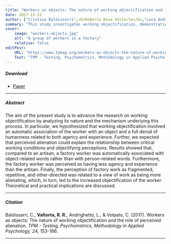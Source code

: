 ```yaml
---
title: "Workers as objects: The nature of working objectification and the role of perceived alienation"
date: 2017-12-22
author: ["Cristina Baldissarri",<b>Roberta Rosa Valtorta</b>,"Luca Andrighetto","Chiara Volpato"]
summary: "This study investigates working objectification, demonstrating that factory workers are more likely to be associated with object-related words and perceived as having less agency and experience compared to artisans."
cover:
    image: "workers-objects.jpg"
    alt: "A group of workers in a factory"
    relative: false
editPost:
    URL: "https://www.tpmap.org/workers-as-objects-the-nature-of-working-objectification-and-the-role-of-perceived-alienation/"
    Text: "TPM - Testing, Psychometrics, Methodology in Applied Psychology"
---
```


##### Download

<ul>

<li><a href="workers-objects.pdf" target="_blank">Paper</a></li>

</ul>

---

##### Abstract

The aim of the present study is to advance the research on working objectification by analyzing its nature and the mechanism underlying this process. In particular, we hypothesized that working objectification involved an automatic association of the worker with an object and a full denial of humanness related to both agency and experience. Further, we expected that perceived alienation could explain the relationship between critical working conditions and objectifying perceptions. Results showed that, compared to an artisan, a factory worker was automatically associated with object-related words rather than with person-related words. Furthermore, the factory worker was perceived as having less agency and experience than the artisan. Finally, the perception of factory work as fragmented, repetitive, and other-directed was related to a view of work as being more alienating, which, in turn, led to the increased objectification of the worker. Theoretical and practical implications are discussed.

---

##### Citation

Baldissarri, C., **Valtorta, R. R.**, Andrighetto, L., & Volpato, C. (2017). Workers as objects: The nature of working objectification and the role of perceived alienation. *TPM - Testing, Psychometrics, Methodology in Applied Psychology, 24*, 153-166.

---
